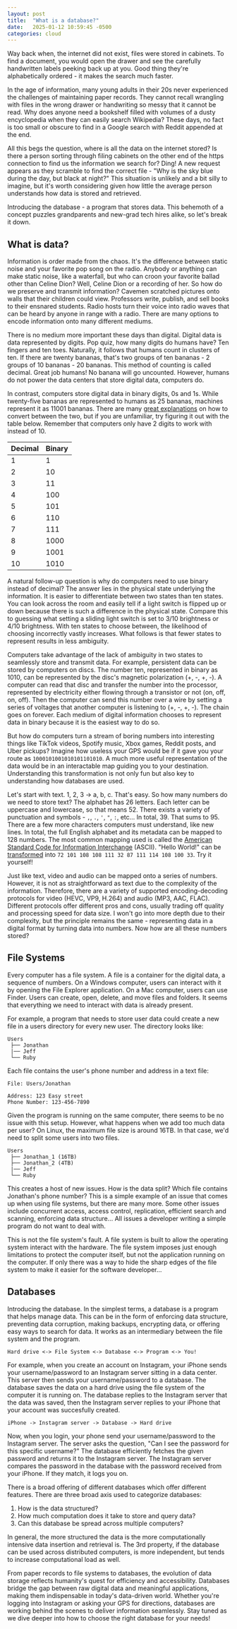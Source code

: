 ```yaml
---
layout: post
title:  "What is a database?"
date:   2025-01-12 10:59:45 -0500
categories: cloud 
---
```

Way back when, the internet did not exist, files were stored in cabinets. To find a document, you would open the drawer and see the carefully handwritten labels peeking back up at you. Good thing they're alphabetically ordered - it makes the search much faster.

In the age of information, many young adults in their 20s never experienced the challenges of maintaining paper records. They cannot recall wrangling with files in the wrong drawer or handwriting so messy that it cannot be read. Why does anyone need a bookshelf filled with volumes of a dusty encyclopedia when they can easily search Wikipedia? These days, no fact is too small or obscure to find in a Google search with Reddit appended at the end.

All this begs the question, where is all the data on the internet stored? Is there a person sorting through filing cabinets on the other end of the https connection to find us the information we search for? Ding! A new request appears as they scramble to find the correct file - "Why is the sky blue during the day, but black at night?" This situation is unlikely and a bit silly to imagine, but it's worth considering given how little the average person understands how data is stored and retrieved.

Introducing the database - a program that stores data. This behemoth of a concept puzzles grandparents and new-grad tech hires alike, so let's break it down.

## What is data?

Information is order made from the chaos. It's the difference between static noise and your favorite pop song on the radio. Anybody or anything can make static noise, like a waterfall, but who can croon your favorite ballad other than Celine Dion? Well, Celine Dion or a recording of her. So how do we preserve and transmit information? Cavemen scratched pictures onto walls that their children could view. Professors write, publish, and sell books to their ensnared students. Radio hosts turn their voice into radio waves that can be heard by anyone in range with a radio. There are many options to encode information onto many different mediums.

There is no medium more important these days than digital. Digital data is data represented by digits. Pop quiz, how many digits do humans have? Ten fingers and ten toes. Naturally, it follows that humans count in clusters of ten. If there are twenty bananas, that's two groups of ten bananas - 2 groups of 10 bananas - 20 bananas. This method of counting is called decimal. Great job humans! No banana will go uncounted. However, humans do not power the data centers that store digital data, computers do.

In contrast, computers store digital data in binary digits, 0s and 1s. While twenty-five bananas are represented to humans as 25 bananas, machines represent it as 11001 bananas. There are many [great explanations](https://www.youtube.com/watch?v=sXxwr66Y79Y) on how to convert between the two, but if you are unfamiliar, try figuring it out with the table below. Remember that computers only have 2 digits to work with instead of 10.

| Decimal | Binary |
|---------|--------|
| 1       | 1      |
| 2       | 10     |
| 3       | 11     |
| 4       | 100    |
| 5       | 101    |
| 6       | 110    |
| 7       | 111    |
| 8       | 1000   |
| 9       | 1001   |
| 10      | 1010   |

A natural follow-up question is why do computers need to use binary instead of decimal? The answer lies in the physical state underlying the information. It is easier to differentiate between two states than ten states. You can look across the room and easily tell if a light switch is flipped up or down because there is such a difference in the physical state. Compare this to guessing what setting a sliding light switch is set to 3/10 brightness or 4/10 brightness. With ten states to choose between, the likelihood of choosing incorrectly vastly increases. What follows is that fewer states to represent results in less ambiguity.

Computers take advantage of the lack of ambiguity in two states to seamlessly store and transmit data. For example, persistent data can be stored by computers on discs. The number ten, represented in binary as 1010, can be represented by the disc's magnetic polarization (+, -, +, -). A computer can read that disc and transfer the number into the processor, represented by electricity either flowing through a transistor or not (on, off, on, off). Then the computer can send this number over a wire by setting a series of voltages that another computer is listening to (+, -, +, -). The chain goes on forever. Each medium of digital information chooses to represent data in binary because it is the easiest way to do so.

But how do computers turn a stream of boring numbers into interesting things like TikTok videos, Spotify music, Xbox games, Reddit posts, and Uber pickups? Imagine how useless your GPS would be if it gave you your route as `1000101001010101101010`. A much more useful representation of the data would be in an interactable map guiding you to your destination. Understanding this transformation is not only fun but also key to understanding how databases are used.

Let's start with text. 1, 2, 3 -> a, b, c. That's easy. So how many numbers do we need to store text? The alphabet has 26 letters. Each letter can be uppercase and lowercase, so that means 52. There exists a variety of punctuation and symbols - `,`, `.`, `'`, `"`, `:`, etc... In total, 39. That sums to 95. There are a few more characters computers must understand, like new lines. In total, the full English alphabet and its metadata can be mapped to 128 numbers. The most common mapping used is called the [American Standard Code for Information Interchange](https://www.ascii-code.com/) (ASCII). "Hello World!" can be [transformed](https://www.browserling.com/tools/text-to-ascii) into `72 101 108 108 111 32 87 111 114 108 100 33`. Try it yourself!

Just like text, video and audio can be mapped onto a series of numbers. However, it is not as straightforward as text due to the complexity of the information. Therefore, there are a variety of supported encoding-decoding protocols for video (HEVC, VP9, H.264) and audio (MP3, AAC, FLAC). Different protocols offer different pros and cons, usually trading off quality and processing speed for data size. I won't go into more depth due to their complexity, but the principle remains the same - representing data in a digital format by turning data into numbers. Now how are all these numbers stored?

## File Systems

Every computer has a file system. A file is a container for the digital data, a sequence of numbers. On a Windows computer, users can interact with it by opening the File Explorer application. On a Mac computer, users can use Finder. Users can create, open, delete, and move files and folders. It seems that everything we need to interact with data is already present.

For example, a program that needs to store user data could create a new file in a users directory for every new user. The directory looks like:

```
Users
 ├── Jonathan
 |── Jeff
 └── Ruby
```

Each file contains the user's phone number and address in a text file:

```
File: Users/Jonathan

Address: 123 Easy street
Phone Number: 123-456-7890
```

Given the program is running on the same computer, there seems to be no issue with this setup. However, what happens when we add too much data per user? On Linux, the maximum file size is around 16TB. In that case, we'd need to split some users into two files.

```
Users
 ├── Jonathan_1 (16TB)
 ├── Jonathan_2 (4TB)
 |── Jeff
 └── Ruby
```

This creates a host of new issues. How is the data split? Which file contains Jonathan's phone number? This is a simple example of an issue that comes up when using file systems, but there are many more. Some other issues include concurrent access, access control, replication, efficient search and scanning, enforcing data structure... All issues a developer writing a simple program do not want to deal with.

This is not the file system's fault. A file system is built to allow the operating system interact with the hardware. The file system imposes just enough limitations to protect the computer itself, but not the application running on the computer. If only there was a way to hide the sharp edges of the file system to make it easier for the software developer...

## Databases

Introducing the database. In the simplest terms, a database is a program that helps manage data. This can be in the form of enforcing data structure, preventing data corruption, making backups, encrypting data, or offering easy ways to search for data. It works as an intermediary between the file system and the program.

```
Hard drive <-> File System <-> Database <-> Program <-> You!
```

For example, when you create an account on Instagram, your iPhone sends your username/password to an Instagram server sitting in a data center. This server then sends your username/password to a database. The database saves the data on a hard drive using the file system of the computer it is running on. The database replies to the Instagram server that the data was saved, then the Instagram server replies to your iPhone that your account was succesfully created.

```
iPhone -> Instagram server -> Database -> Hard drive
```

Now, when you login, your phone send your username/password to the Instagram server. The server asks the question, "Can I see the password for this specific username?" The database efficiently fetches the given password and returns it to the Instagram server. The Instagram server compares the password in the database with the password received from your iPhone. If they match, it logs you on.

There is a broad offering of different databases which offer different features. There are three broad axis used to categorize databases:

1. How is the data structured?
2. How much computation does it take to store and query data?
3. Can this database be spread across multiple computers?

In general, the more structured the data is the more computationally intensive data insertion and retrieval is. The 3rd property, if the database can be used across distributed computers, is more independent, but tends to increase computational load as well.

From paper records to file systems to databases, the evolution of data storage reflects humanity's quest for efficiency and accessibility. Databases bridge the gap between raw digital data and meaningful applications, making them indispensable in today's data-driven world. Whether you're logging into Instagram or asking your GPS for directions, databases are working behind the scenes to deliver information seamlessly. Stay tuned as we dive deeper into how to choose the right database for your needs!
